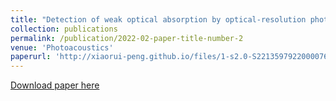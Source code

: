 ```yaml
---
title: "Detection of weak optical absorption by optical-resolution photoacoustic microscopy. "
collection: publications
permalink: /publication/2022-02-paper-title-number-2
venue: 'Photoacoustics'
paperurl: 'http://xiaorui-peng.github.io/files/1-s2.0-S2213597922000076-main.pdf'
---
```


[Download paper here](http://xiaorui-peng.github.io/files/1-s2.0-S2213597922000076-main.pdf)
